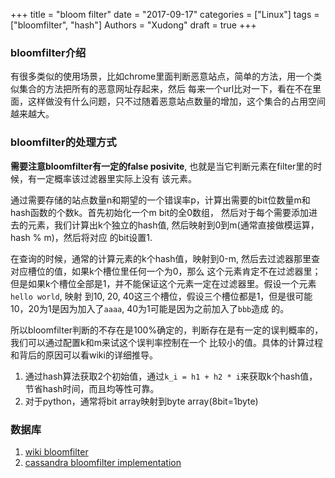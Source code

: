 +++
title = "bloom filter"
date = "2017-09-17"
categories = ["Linux"]
tags = ["bloomfilter", "hash"]
Authors = "Xudong"
draft = true
+++

### bloomfilter介绍
有很多类似的使用场景，比如chrome里面判断恶意站点，简单的方法，用一个类似集合的方法把所有的恶意网址存起来，然后
每来一个url比对一下，看在不在里面，这样做没有什么问题，只不过随着恶意站点数量的增加，这个集合的占用空间越来越大。

### bloomfilter的处理方式
**需要注意bloomfilter有一定的false posivite**, 也就是当它判断元素在filter里的时候，有一定概率该过滤器里实际上没有
该元素。

通过需要存储的站点数量n和期望的一个错误率p，计算出需要的bit位数量m和hash函数的个数k。首先初始化一个m bit的全0数组，
然后对于每个需要添加进去的元素，我们计算出k个独立的hash值, 然后映射到0到m(通常直接做模运算，hash % m)，然后将对应
的bit设置1.

在查询的时候，通常的计算元素的k个hash值，映射到0-m, 然后去过滤器那里查对应槽位的值，如果k个槽位里任何一个为0，那么
这个元素肯定不在过滤器里；但是如果k个槽位全部是1，并不能保证这个元素一定在过滤器里。假设一个元素`hello world`, 映射
到10, 20, 40这三个槽位，假设三个槽位都是1，但是很可能10，20为1是因为加入了`aaaa`, 40为1可能是因为之前加入了`bbb`造成
的。

所以bloomfilter判断的不存在是100%确定的，判断存在是有一定的误判概率的，我们可以通过配置k和m来试这个误判率控制在一个
比较小的值。具体的计算过程和背后的原因可以看wiki的详细推导。

1. 通过hash算法获取2个初始值，通过`k_i = h1 + h2 * i`来获取k个hash值，节省hash时间，而且均等性可靠。
2. 对于python，通常将bit array映射到byte array(8bit=1byte)

### 数据库
1. [wiki bloomfilter](https://en.wikipedia.org/wiki/Bloom_filter)
2. [cassandra bloomfilter implementation](https://github.com/apache/cassandra/blob/trunk/src/java/org/apache/cassandra/utils/BloomFilter.java)
